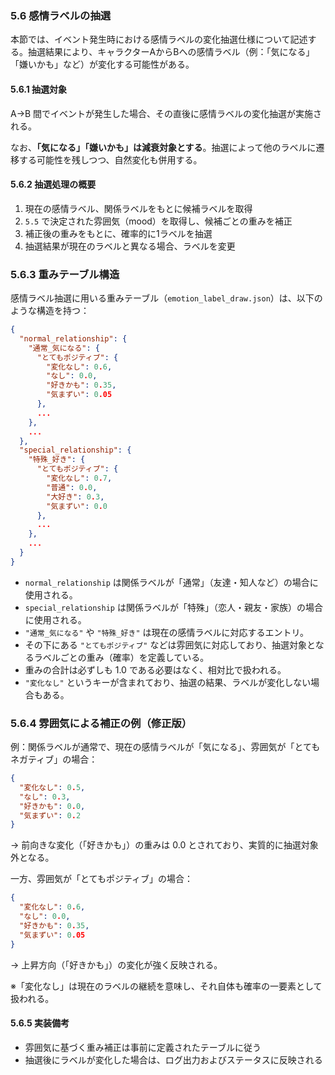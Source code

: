 ### 5.6 感情ラベルの抽選

本節では、イベント発生時における感情ラベルの変化抽選仕様について記述する。抽選結果により、キャラクターAからBへの感情ラベル（例：「気になる」「嫌いかも」など）が変化する可能性がある。

#### 5.6.1 抽選対象

A→B 間でイベントが発生した場合、その直後に感情ラベルの変化抽選が実施される。

なお、**「気になる」「嫌いかも」は減衰対象とする**。抽選によって他のラベルに遷移する可能性を残しつつ、自然変化も併用する。

#### 5.6.2 抽選処理の概要

1. 現在の感情ラベル、関係ラベルをもとに候補ラベルを取得
2. `5.5` で決定された雰囲気（mood）を取得し、候補ごとの重みを補正
3. 補正後の重みをもとに、確率的に1ラベルを抽選
4. 抽選結果が現在のラベルと異なる場合、ラベルを変更

### 5.6.3 重みテーブル構造

感情ラベル抽選に用いる重みテーブル（`emotion_label_draw.json`）は、以下のような構造を持つ：

```json
{
  "normal_relationship": {
    "通常_気になる": {
      "とてもポジティブ": {
        "変化なし": 0.6,
        "なし": 0.0,
        "好きかも": 0.35,
        "気まずい": 0.05
      },
      ...
    },
    ...
  },
  "special_relationship": {
    "特殊_好き": {
      "とてもポジティブ": {
        "変化なし": 0.7,
        "普通": 0.0,
        "大好き": 0.3,
        "気まずい": 0.0
      },
      ...
    },
    ...
  }
}
```

* `normal_relationship` は関係ラベルが「通常」（友達・知人など）の場合に使用される。
* `special_relationship` は関係ラベルが「特殊」（恋人・親友・家族）の場合に使用される。
* `"通常_気になる"` や `"特殊_好き"` は現在の感情ラベルに対応するエントリ。
* その下にある `"とてもポジティブ"` などは雰囲気に対応しており、抽選対象となるラベルごとの重み（確率）を定義している。
* 重みの合計は必ずしも 1.0 である必要はなく、相対比で扱われる。
* `"変化なし"` というキーが含まれており、抽選の結果、ラベルが変化しない場合もある。

### 5.6.4 雰囲気による補正の例（修正版）

例：関係ラベルが通常で、現在の感情ラベルが「気になる」、雰囲気が「とてもネガティブ」の場合：

```json
{
  "変化なし": 0.5,
  "なし": 0.3,
  "好きかも": 0.0,
  "気まずい": 0.2
}
```

→ 前向きな変化（「好きかも」）の重みは 0.0 とされており、実質的に抽選対象外となる。

一方、雰囲気が「とてもポジティブ」の場合：

```json
{
  "変化なし": 0.6,
  "なし": 0.0,
  "好きかも": 0.35,
  "気まずい": 0.05
}
```

→ 上昇方向（「好きかも」）の変化が強く反映される。

※「変化なし」は現在のラベルの継続を意味し、それ自体も確率の一要素として扱われる。

#### 5.6.5 実装備考

* 雰囲気に基づく重み補正は事前に定義されたテーブルに従う
* 抽選後にラベルが変化した場合は、ログ出力およびステータスに反映される